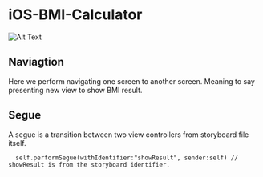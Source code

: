 # iOS-BMI-Calculator


![Alt Text](https://media.giphy.com/media/Uojn1VI7nMo3G0anud/giphy.gif)

## Naviagtion

Here we perform navigating one screen to another screen. Meaning to say presenting new view to show BMI result. 


## Segue

A segue is a transition between two view controllers from storyboard file itself. 

      self.performSegue(withIdentifier:"showResult", sender:self) // showResult is from the storyboard identifier.






